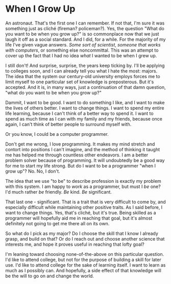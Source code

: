 # When I Grow Up #  

An astronaut. That's the first one I can remember. If not that, I'm sure it was something just as cliché (fireman? policeman?). Yes, the question "What do you want to be when you grow up?" is so commonplace now that we just laugh it off as a social standard. And I did, for a while. For the majority of my life I've given vague answers. *Some sort of scientist*, *someone that works with computers*, or something else noncommittal. This was an attempt to cover up the fact that I had no idea *what* I wanted to be when I grew up.  

I still don't! And surprise, surprise, the years keep ticking by. I'll be applying to colleges soon, and I can already tell you what I hate the most: majors. The idea that the system our century-old university employs forces me to limit myself to one particular set of knowledge is preposterous. But it's accepted. And it is, in many ways, just a continuation of that damn question, "what do you want to be when you grow up?"

Dammit, I want to be good. I want to do something I like, and I want to make the lives of others better. I want to change things. I want to spend my entire life learning, because I can't think of a better way to spend it. I want to spend as much time as I can with my family and my friends, because once again, I can't think of better people to surround myself with.  

Or you know, I could be a computer programmer.  

Don't get me wrong, I love programming. It makes my mind stretch and contort into positions I can't imagine, and the method of thinking it taught me has helped me through countless other endeavors. I am a better problem solver because of programming. It will undoubtedly be a good way for me to start my life strong. But do I want to be a programmer "when I grow up"? No. No, I don't.  

The idea that we use "to be" to describe profession is exactly my problem with this system. I am happy to *work* as a programmer, but must I *be* one? I'd much rather *be* friendly. *Be* kind. *Be* significant.  

That last one - significant. That is a trait that is very difficult to come by, and especially difficult while maintaining other positive traits. As I said before, I want to change things. Yes, that's cliché, but it's true. Being skilled as a programmer will hopefully aid me in reaching that goal, but it's almost definitely not going to get me there all on its own.  

So what do I pick as my major? Do I choose the skill that I know I already grasp, and build on that? Or do I reach out and choose another science that interests me, and hope it proves useful in reaching that lofty goal?  

I'm leaning toward choosing none-of-the-above on this particular question. I'd like to attend college, but not for the purpose of building a skill for later use. I'd like to attend college for the sake of learning itself. I want to learn as much as I possibly can. And hopefully, a side effect of that knowledge will be the will to go on and change the world.